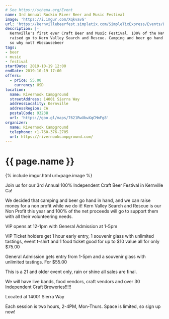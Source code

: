 ```yaml
---
# See https://schema.org/Event
name: 3rd Annual Rockin River Beer and Music Festival
image: 'https://i.imgur.com/XqkvavG'
url: 'https://kernvillebeerfest.simpletix.com/SimpleTixExpress/Events/EventSectionDetail.aspx?ShowId=38938&EventTimeId=93374'
description: |-
  Kernville's first ever Craft Beer and Music Festival. 100% of the Net proceeds
  raised go to Kern Valley Search and Rescue. Camping and beer go hand in hand
  so why not? #becausebeer
tags:
- beer
- music
- festival
startDate: 2019-10-19 12:00
endDate: 2019-10-19 17:00
offers:
  - price: 55.00
    currency: USD
location:
  name: Rivernook Campground
  streetAddress: 14001 Sierra Way
  addressLocality: Kernville
  addressRegion: CA
  postalCode: 93238
  url: 'https://goo.gl/maps/7621RwUbwXqCMmFg8'
organizer:
  name: Rivernook Campground
  telephone: +1-760-376-2705
  url: https://rivernookcampground.com/
---
```

# {{ page.name }}

{% include imgur.html url=page.image %}

Join us for our 3rd Annual 100% Independent Craft Beer Festival in Kernville Ca!

We decided that camping and beer go hand in hand, and we can raise money for a non
profit while we do it! Kern Valley Search and Rescue is our Non Profit this year
and 100% of the net proceeds will go to support them with all their volunteering needs.

VIP opens at 12-1pm with General Admission at 1-5pm

VIP Ticket holders get 1 hour early entry, 1 souvenir glass with unlimited tastings,
event t-shirt and 1 food ticket good for up to $10 value all for only $75.00

General Admission gets entry from 1-5pm and a souvenir glass with unlimited tastings.
For $55.00

This is a 21 and older event only, rain or shine all sales are final.

We will have live bands, food vendors, craft vendors and over 30 Independent Craft Breweries!!!!! 

Located at 14001 Sierra Way


Each session is two hours, 2-4PM, Mon-Thurs.  Space is limited, so sign up now!

